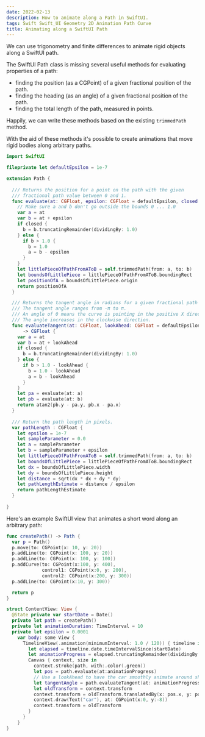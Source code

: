 ```yaml
---
date: 2022-02-13
description: How to animate along a Path in SwiftUI.
tags: Swift Swift_UI Geometry 2D Animation Path Curve
title: Animating along a SwiftUI Path
---
```


We can use  trigonometry and finite differences to animate rigid objects along a SwiftUI path.

The SwiftUI Path class is missing several useful methods for evaluating properties of a path:

+ finding the position (as a CGPoint) of a given fractional position of the path.
+ finding the heading (as an angle) of a given fractional position of the path.
+ finding the total length of the path, measured in points.

Happily, we can write these methods based on the existing `trimmedPath` method.

With the aid of these methods it's possible to
create animations that move rigid bodies along arbitrary paths.

<!--more-->

``` swift
import SwiftUI

fileprivate let defaultEpsilon = 1e-7

extension Path {
  
  /// Returns the position for a point on the path with the given
  /// fractional path value between 0 and 1.
  func evaluate(at: CGFloat, epsilon: CGFloat = defaultEpsilon, closed: Bool = false) -> CGPoint {
    // Make sure a and b don't go outside the bounds 0 ... 1.0
    var a = at
    var b = at + epsilon
    if closed {
      b = b.truncatingRemainder(dividingBy: 1.0)
    } else {
      if b > 1.0 {
        b = 1.0
        a = b - epsilon
      }
    }
    let littlePieceOfPathFromAToB = self.trimmedPath(from: a, to: b)
    let boundsOfLittlePiece = littlePieceOfPathFromAToB.boundingRect
    let positionOfA = boundsOfLittlePiece.origin
    return positionOfA
  }

  /// Returns the tangent angle in radians for a given fractional path value between 0 and 1.
  /// The tangent angle ranges from -π to π.
  /// An angle of 0 means the curve is pointing in the positive X direction.
  /// The angle increases in the clockwise direction.
  func evaluateTangent(at: CGFloat, lookAhead: CGFloat = defaultEpsilon, closed: Bool = false)
      -> CGFloat {
    var a = at
    var b = at + lookAhead
    if closed {
      b = b.truncatingRemainder(dividingBy: 1.0)
    } else {
      if b > 1.0 - lookAhead {
        b = 1.0 - lookAhead
        a = b - lookAhead
      }
    }
    let pa = evaluate(at: a)
    let pb = evaluate(at: b)
    return atan2(pb.y - pa.y, pb.x - pa.x)
  }
  
  /// Return the path length in pixels.
  var pathLength : CGFloat {
    let epsilon = 1e-7
    let sampleParameter = 0.0
    let a = sampleParameter
    let b = sampleParameter + epsilon
    let littlePieceOfPathFromAToB = self.trimmedPath(from: a, to: b)
    let boundsOfLittlePiece = littlePieceOfPathFromAToB.boundingRect
    let dx = boundsOfLittlePiece.width
    let dy = boundsOfLittlePiece.height
    let distance = sqrt(dx * dx + dy * dy)
    let pathLengthEstimate = distance / epsilon
    return pathLengthEstimate
  }
  
}
```

Here's an example SwiftUI view that animates a short word along an arbitrary path:

```swift
func createPath() -> Path {
  var p = Path()
  p.move(to: CGPoint(x: 10, y: 20))
  p.addLine(to: CGPoint(x: 100, y: 20))
  p.addLine(to: CGPoint(x: 100, y: 100))
  p.addCurve(to: CGPoint(x:100, y: 400),
             control1: CGPoint(x:0, y: 200),
             control2: CGPoint(x:200, y: 300))
  p.addLine(to: CGPoint(x:10, y: 300))

  return p
}

struct ContentView: View {
  @State private var startDate = Date()
  private let path = createPath()
  private let animationDuration: TimeInterval = 10
  private let epsilon = 0.0001
    var body: some View {
      TimelineView(.animation(minimumInterval: 1.0 / 120)) { timeline in
        let elapsed = timeline.date.timeIntervalSince(startDate)
        let animationProgress = elapsed.truncatingRemainder(dividingBy: animationDuration) / animationDuration
        Canvas { context, size in
          context.stroke(path, with:.color(.green))
          let pos = path.evaluate(at:animationProgress)
          // Use a lookAhead to have the car smoothly animate around sharp corners
          let tangentAngle = path.evaluateTangent(at: animationProgress, lookAhead:0.01)
          let oldTransform = context.transform
          context.transform = oldTransform.translatedBy(x: pos.x, y: pos.y).rotated(by:tangentAngle)
          context.draw(Text("car"), at: CGPoint(x:0, y:-8))
          context.transform = oldTransform
        }
      }
    }
}
```
